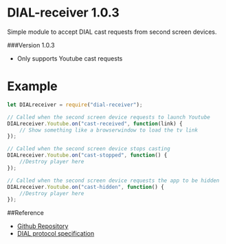 # DIAL-receiver 1.0.3
Simple module to accept DIAL cast requests from second screen devices.

###Version 1.0.3
- Only supports Youtube cast requests


Example
===
```javascript
let DIALreceiver = require("dial-receiver");

// Called when the second screen device requests to launch Youtube
DIALreceiver.Youtube.on("cast-received", function(link) {
    // Show something like a browserwindow to load the tv link
});

// Called when the second screen device stops casting
DIALreceiver.Youtube.on("cast-stopped", function() {
    //Destroy player here
});

// Called when the second screen device requests the app to be hidden
DIALreceiver.Youtube.on("cast-hidden", function() {
    //Destroy player here
});

```
##Reference
- [Github Repository](https://github.com/Legendsrifle/dial-receiver/)
- [DIAL protocol specification](http://www.dial-multiscreen.org/dial-protocol-specification)
